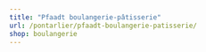 ```yaml
---
title: "Pfaadt boulangerie-pâtisserie"
url: /pontarlier/pfaadt-boulangerie-patisserie/
shop: boulangerie
---
```

